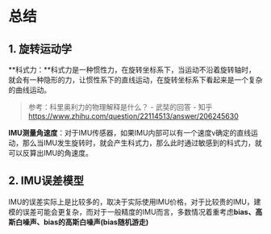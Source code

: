 # 总结

## 1. 旋转运动学

**科式力：**科式力是一种惯性力，在旋转坐标系下，当运动不沿着旋转轴时，就会有一种隐形的力，让惯性系下的直线运动，在旋转坐标系下看起来是一个复杂的曲线运动。

> 参考：科里奥利力的物理解释是什么？ - 武奘的回答 - 知乎
> https://www.zhihu.com/question/22114513/answer/206245630

**IMU测量角速度**：对于IMU传感器，如果IMU内部可以有一个速度v确定的直线运动，那么当IMU发生旋转时，就会产生科式力，那么此时通过敏感到的科式力，就可以反算出IMU的角速度。

## 2. IMU误差模型

IMU的误差实际上是比较多的，取决于实际使用IMU价格，对于比较贵的IMU，建模的误差可能会更复杂，而对于一般精度的IMU而言，多数情况着重考虑**bias、高斯白噪声、bias的高斯白噪声(bias随机游走)**

